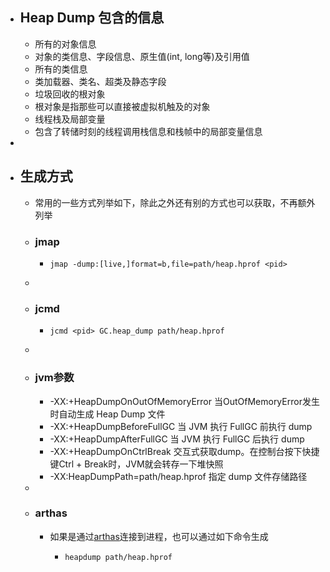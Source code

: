 - ## Heap Dump 包含的信息
	- 所有的对象信息
	- 对象的类信息、字段信息、原生值(int, long等)及引用值
	- 所有的类信息
	- 类加载器、类名、超类及静态字段
	- 垃圾回收的根对象
	- 根对象是指那些可以直接被虚拟机触及的对象
	- 线程栈及局部变量
	- 包含了转储时刻的线程调用栈信息和栈帧中的局部变量信息
-
- ## 生成方式
	- 常用的一些方式列举如下，除此之外还有别的方式也可以获取，不再额外列举
	- ### jmap
		- ```shell
		  jmap -dump:[live,]format=b,file=path/heap.hprof <pid>
		  ```
	-
	- ### jcmd
		- ```shell
		  jcmd <pid> GC.heap_dump path/heap.hprof
		  ```
	-
	- ### jvm参数
		- -XX:+HeapDumpOnOutOfMemoryError 当OutOfMemoryError发生时自动生成 Heap Dump 文件
		- -XX:+HeapDumpBeforeFullGC 当 JVM 执行 FullGC 前执行 dump
		- -XX:+HeapDumpAfterFullGC 当 JVM 执行 FullGC 后执行 dump
		- -XX:+HeapDumpOnCtrlBreak 交互式获取dump。在控制台按下快捷键Ctrl + Break时，JVM就会转存一下堆快照
		- -XX:HeapDumpPath=path/heap.hprof 指定 dump 文件存储路径
	-
	- ### arthas
		- 如果是通过[arthas](https://arthas.aliyun.com/doc/heapdump.html)连接到进程，也可以通过如下命令生成
			- ```shell
			  heapdump path/heap.hprof
			  ```